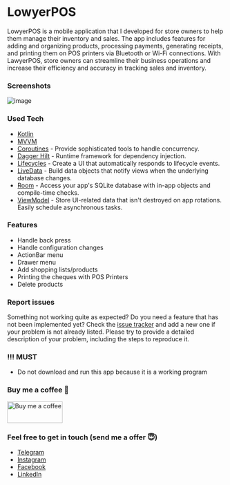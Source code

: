 # LowyerPOS
LowyerPOS is a mobile application that I developed for store owners to help them manage their inventory and sales. The app includes features for adding and organizing products, processing payments, generating receipts, and printing them on POS printers via Bluetooth or Wi-Fi connections. With LawyerPOS, store owners can streamline their business operations and increase their efficiency and accuracy in tracking sales and inventory.

### Screenshots
![image](https://user-images.githubusercontent.com/91304483/230279237-37da37e9-182e-4e68-bf8e-543fd4ddf427.jpeg)

### Used Tech
* [Kotlin](https://kotlinlang.org/)
* [MVVM](https://developer.android.com/jetpack/docs/guide)
* [Coroutines](https://kotlinlang.org/docs/reference/coroutines-overview.html) - Provide sophisticated tools to handle concurrency.
* [Dagger Hilt](https://dagger.dev/hilt/) - Runtime framework for dependency injection.
* [Lifecycles](https://developer.android.com/topic/libraries/architecture/lifecycle) - Create a UI that automatically responds to lifecycle events.
* [LiveData](https://developer.android.com/topic/libraries/architecture/livedata) - Build data objects that notify views when the underlying database changes.
* [Room](https://developer.android.com/topic/libraries/architecture/room) - Access your app's SQLite database with in-app objects and compile-time checks.
* [ViewModel](https://developer.android.com/topic/libraries/architecture/viewmodel) - Store UI-related data that isn't destroyed on app rotations. Easily schedule asynchronous tasks.

### Features
* Handle back press
* Handle configuration changes
* ActionBar menu
* Drawer menu
* Add shopping lists/products
* Printing the cheques with POS Printers
* Delete products

### Report issues
Something not working quite as expected? Do you need a feature that has not been implemented yet? Check the [issue tracker](https://github.com/OgabekDev/LowyerPOS/issues) and add a new one if your problem is not already listed. Please try to provide a detailed description of your problem, including the steps to reproduce it.

### !!! MUST
* Do not download and run this app because it is a working program

### Buy me a coffee 🙏
<a href="https://www.buymeacoffee.com/OgabekDev"><img src="https://user-images.githubusercontent.com/91304483/230314582-52c035e1-ab8b-4c9b-bc4c-19f13a2fcbc2.svg" title="Buy me a coffee" width="128" height="50" /></a>

### Feel free to get in touch (send me a offer 😇)
* [Telegram](https://www.t.me/Ogabek_Dev)
* [Instagram](https://www.instagram.com/OgabekDev)
* [Facebook](https://www.facebook.com/OgabekDev)
* [LinkedIn](https://www.linkedin.com/in/Ogabek_Dev)
